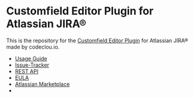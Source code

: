# Customfield Editor Plugin for Atlassian JIRA®

This is the repository for the [Customfield Editor Plugin](http://codeclou.io/redirect/r.php?r=lkmwyvgm) for Atlassian JIRA® made by codeclou.io.

  * [Usage Guide](http://codeclou.io/redirect/r.php?r=alxppwex)
  * [Issue-Tracker](https://waffle.io/codeclou/customfield-editor-plugin)
  * [REST API](http://codeclou.io/redirect/r.php?r=ejxkybyx)
  * [EULA](http://codeclou.io/redirect/r.php?r=ogxydoym)
  * [Atlassian Marketplace](http://codeclou.io/redirect/r.php?r=wrmdoavx)
  * 
